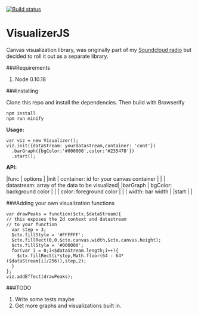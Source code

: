 [![Build status](https://api.travis-ci.org/VisualizerJS/VisualizerJS.svg)](https://travis-ci.org/VisualizerJS/VisualizerJS)

VisualizerJS
============

Canvas visualization library, was originally part of my [Soundcloud radio](http://zxc.fi/) but decided to roll it out as a separate library.

###Requirements
1. Node 0.10.18

###Installing

Clone this repo and install the dependencies. Then build with Browserify
```
npm install
npm run minify
```

**Usage:**
```
var viz = new Visualizer();
viz.init({dataStream: yourdatastream,container: 'cont'})
  .barGraph({bgColor:'#000000',color:'#235478'})
  .start();
```
**API:**

|func       | options                                       |
|init       | container: id for your canvas container       |
|           | datastream: array of the data to be visualized|
|barGraph   | bgColor: background color                     |
|           | color: foreground color                       |
|           | width: bar width                              |
|start      |                                               |


###Adding your own visualization functions

```
var drawPeaks = function($ctx,$dataStream){
// this exposes the 2d context and datastream
// to your function
  var step = 3;
  $ctx.fillStyle = '#FFFFFF';
  $ctx.fillRect(0,0,$ctx.canvas.width,$ctx.canvas.height);
  $ctx.fillStyle = '#000000';
  for(var i = 0;i<$dataStream.length;i++){
    $ctx.fillRect(i*step,Math.floor(64 - 64*($dataStream[i]/256)),step,2);
  }
};
viz.addEffect(drawPeaks);
```
###TODO
1. Write some tests maybe
2. Get more graphs and visualizations built in.
